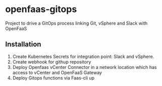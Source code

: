 # openfaas-gitops
Project to drive a GitOps process linking Git, vSphere and Slack with OpenFaaS 

## Installation
1. Create Kubernetes Secrets for integration point: Slack and vSphere.
2. Create webhook for githup repository
3. Deploy Openfaas vCenter Connector in a network location which has access to vCenter and OpenFaaS Gateway
4. Deploy Gitops functions via Faas-cli up
